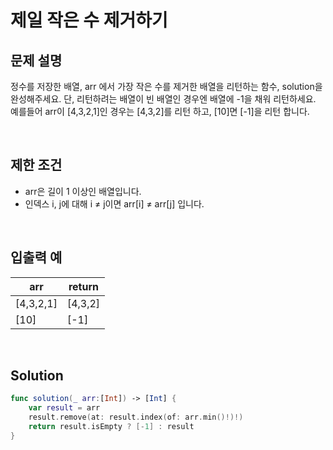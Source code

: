 # 제일 작은 수 제거하기

## 문제 설명
정수를 저장한 배열, arr 에서 가장 작은 수를 제거한 배열을 리턴하는 함수, solution을 완성해주세요. 단, 리턴하려는 배열이 빈 배열인 경우엔 배열에 -1을 채워 리턴하세요. 예를들어 arr이 [4,3,2,1]인 경우는 [4,3,2]를 리턴 하고, [10]면 [-1]을 리턴 합니다.

<br/>

## 제한 조건
- arr은 길이 1 이상인 배열입니다.
- 인덱스 i, j에 대해 i ≠ j이면 arr[i] ≠ arr[j] 입니다.

<br/>

## 입출력 예
| arr | return |
|------|---|
|[4,3,2,1]	|[4,3,2]	|
|[10]|[-1]|

<br/>

## Solution

```swift
func solution(_ arr:[Int]) -> [Int] {
    var result = arr
    result.remove(at: result.index(of: arr.min()!)!)
    return result.isEmpty ? [-1] : result
}
```